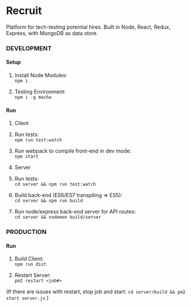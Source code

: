 # Recruit
Platform for tech-testing potential hires.  Built in Node, React, Redux, Express, with MongoDB as data store.

### DEVELOPMENT
#### Setup
1. Install Node Modules:  
```npm i```

2. Testing Environment:  
```npm i -g mocha```

#### Run 
1.  Client
  1. Run tests:  
```npm run test:watch```

  2. Run webpack to compile front-end in dev mode:  
```npm start```

2.  Server
  1.  Run tests:  
```cd server && npm run test:watch```

  2.  Build back-end (ES6/ES7 transpiling => ES5):  
```cd server && npm run build```

  3.  Run node/express back-end server for API routes:  
```cd server && nodemon build/server```


### PRODUCTION
#### Run 
1.  Build Client:  
```npm run dist```

2.  Restart Server:  
```pm2 restart <job#>```

(If there are issues with restart, stop job and start: 
```cd server/build && pm2 start server.js```
)